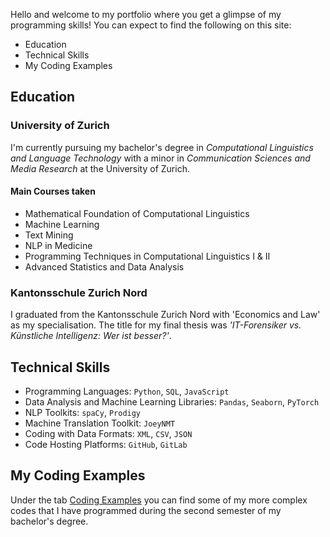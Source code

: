 Hello and welcome to my portfolio where you get a glimpse of my programming skills!
You can expect to find the following on this site:

* Education
* Technical Skills
* My Coding Examples

## Education

### University of Zurich

I'm currently pursuing my bachelor's degree in *Computational Linguistics and Language Technology* with a minor in *Communication Sciences and Media Research* at the University of Zurich.

####  Main Courses taken
* Mathematical Foundation of Computational Linguistics
* Machine Learning
* Text Mining
* NLP in Medicine
* Programming Techniques in Computational Linguistics I & II
* Advanced Statistics and Data Analysis

### Kantonsschule Zurich Nord

I graduated from the Kantonsschule Zurich Nord with 'Economics and Law' as my specialisation.
The title for my final thesis was *'IT-Forensiker vs. Künstliche Intelligenz: Wer ist besser?'*.

## Technical Skills

* Programming Languages: ```Python```, ```SQL```, ```JavaScript```
* Data Analysis and Machine Learning Libraries: ```Pandas```, ```Seaborn```, ```PyTorch```
* NLP Toolkits: ```spaCy```, ```Prodigy```
* Machine Translation Toolkit: ```JoeyNMT```
* Coding with Data Formats: ```XML```, ```CSV```, ```JSON```
* Code Hosting Platforms: ```GitHub```, ```GitLab```


## My Coding Examples

Under the tab [Coding Examples](https://za-aftab.github.io/codes/) you can find some of my more complex codes that I have programmed during the second semester of my bachelor's degree.




